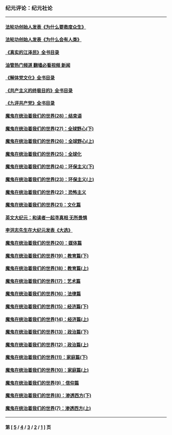 ### 纪元评论：纪元社论
---
#### [法轮功创始人发表《为什么要救度众生》](../../pages/nsc422/n13975246.md?10110330) 
#### [法轮功创始人发表《为什么会有人类》](../../pages/nsc422/n13912117.md?10110330) 
#### [《真实的江泽民》全书目录](../../pages/nsc422/n13721399.md?10110330) 
#### [油管热门频道 翻墙必看视频 新闻](ok?10110330)
#### [《解体党文化》全书目录](../../pages/nsc422/n13721157.md?10110330) 
#### [《共产主义的终极目的》全书目录](../../pages/nsc422/n13721048.md?10110330) 
#### [《九评共产党》全书目录](../../pages/nsc422/n13708085.md?10110330) 
#### [魔鬼在统治着我们的世界(28)：结束语](../../pages/nsc422/n10936246.md?10110330) 
#### [魔鬼在统治着我们的世界(27)：全球野心(下)](../../pages/nsc422/n10928319.md?10110330) 
#### [魔鬼在统治着我们的世界(26)：全球野心(上)](../../pages/nsc422/n10900318.md?10110330) 
#### [魔鬼在统治着我们的世界(25)：全球化](../../pages/nsc422/n10788205.md?10110330) 
#### [魔鬼在统治着我们的世界(24)：环保主义(下)](../../pages/nsc422/n10695307.md?10110330) 
#### [魔鬼在统治着我们的世界(23)：环保主义(上)](../../pages/nsc422/n10688613.md?10110330) 
#### [魔鬼在统治着我们的世界(22)：恐怖主义](../../pages/nsc422/n10614727.md?10110330) 
#### [魔鬼在统治着我们的世界(21)：文化篇](../../pages/nsc422/n10597706.md?10110330) 
#### [英文大纪元：和读者一起寻真相 无所畏惧](../../pages/nsc422/n12542027.md?10110330) 
#### [李洪志先生在大纪元发表《大选》](../../pages/nsc422/n12534746.md?10110330) 
#### [魔鬼在统治着我们的世界(20)：媒体篇](../../pages/nsc422/n10586579.md?10110330) 
#### [魔鬼在统治着我们的世界(19)：教育篇(下)](../../pages/nsc422/n10564808.md?10110330) 
#### [魔鬼在统治着我们的世界(18)：教育篇(上)](../../pages/nsc422/n10526970.md?10110330) 
#### [魔鬼在统治着我们的世界(17)：艺术篇](../../pages/nsc422/n10499093.md?10110330) 
#### [魔鬼在统治着我们的世界(16)：法律篇](../../pages/nsc422/n10485969.md?10110330) 
#### [魔鬼在统治着我们的世界(15)：经济篇(下)](../../pages/nsc422/n10469975.md?10110330) 
#### [魔鬼在统治着我们的世界(14)：经济篇(上)](../../pages/nsc422/n10457370.md?10110330) 
#### [魔鬼在统治着我们的世界(13)：政治篇(下)](../../pages/nsc422/n10448270.md?10110330) 
#### [魔鬼在统治着我们的世界(12)：政治篇(上)](../../pages/nsc422/n10444576.md?10110330) 
#### [魔鬼在统治着我们的世界(11)：家庭篇(下)](../../pages/nsc422/n10440961.md?10110330) 
#### [魔鬼在统治着我们的世界(10)：家庭篇(上)](../../pages/nsc422/n10435448.md?10110330) 
#### [魔鬼在统治着我们的世界(9)：信仰篇](../../pages/nsc422/n10432159.md?10110330) 
#### [魔鬼在统治着我们的世界(8)：渗透西方(下)](../../pages/nsc422/n10429603.md?10110330) 
#### [魔鬼在统治着我们的世界(7)：渗透西方(上)](../../pages/nsc422/n10426013.md?10110330) 

---
#### 第 [ [5](./5.md?10110330) / [4](./4.md?10110330) / [3](./3.md?10110330) / [2](./2.md?10110330) / [1](./1.md?10110330) ] 页
